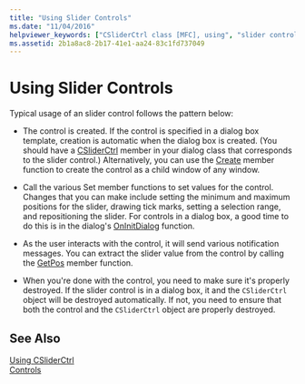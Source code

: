 ```yaml
---
title: "Using Slider Controls"
ms.date: "11/04/2016"
helpviewer_keywords: ["CSliderCtrl class [MFC], using", "slider controls", "slider controls [MFC], using"]
ms.assetid: 2b1a8ac8-2b17-41e1-aa24-83c1fd737049
---
```

# Using Slider Controls

Typical usage of an slider control follows the pattern below:

- The control is created. If the control is specified in a dialog box template, creation is automatic when the dialog box is created. (You should have a [CSliderCtrl](../mfc/reference/csliderctrl-class.md) member in your dialog class that corresponds to the slider control.) Alternatively, you can use the [Create](../mfc/reference/csliderctrl-class.md#create) member function to create the control as a child window of any window.

- Call the various Set member functions to set values for the control. Changes that you can make include setting the minimum and maximum positions for the slider, drawing tick marks, setting a selection range, and repositioning the slider. For controls in a dialog box, a good time to do this is in the dialog's [OnInitDialog](../mfc/reference/cdialog-class.md#oninitdialog) function.

- As the user interacts with the control, it will send various notification messages. You can extract the slider value from the control by calling the [GetPos](../mfc/reference/csliderctrl-class.md#getpos) member function.

- When you're done with the control, you need to make sure it's properly destroyed. If the slider control is in a dialog box, it and the `CSliderCtrl` object will be destroyed automatically. If not, you need to ensure that both the control and the `CSliderCtrl` object are properly destroyed.

## See Also

[Using CSliderCtrl](../mfc/using-csliderctrl.md)<br/>
[Controls](../mfc/controls-mfc.md)

